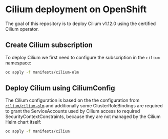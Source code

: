 # Cilium deployment on OpenShift

The goal of this repository is to deploy Cilium v1.12.0 using the certified
Cilium operator.

## Create Cilium subscription

To deploy Cilium we first need to configure the subscription in the `cilium`
namespace:

```bash
oc apply -f manifests/cilium-olm
```

## Deploy Cilium using CiliumConfig

The Cilium configuration is based on the the configuration from
[`cilium/cilium-olm`](https://github.com/cilium/cilium-olm/blob/b89359b654e689becd116c084a464a2574841a28/ciliumconfig.v1.12.yaml)
and additionally some ClusterRoleBindings are required to grant the
ServiceAccounts used by Cilium access to required SecurityContextConstraints,
because they are not managed by the Cilium Helm chart itself:

```bash
oc apply -f manifests/cilium
```


